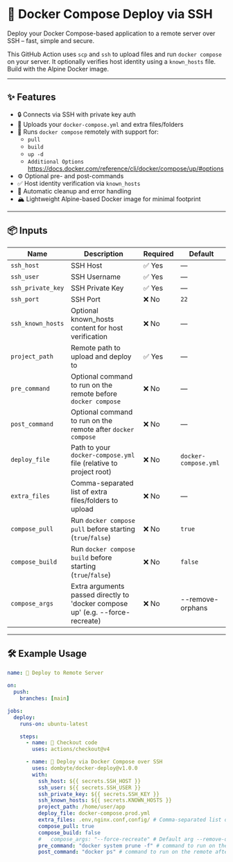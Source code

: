 # 🚀 Docker Compose Deploy via SSH

Deploy your Docker Compose-based application to a remote server over SSH – fast, simple and secure.

This GitHub Action uses `scp` and `ssh` to upload files and run `docker compose` on your server. It optionally verifies host identity using a `known_hosts` file. \
Build with the Alpine Docker image.

---

## ✨ Features

- 🔒 Connects via SSH with private key auth
- 📁 Uploads your `docker-compose.yml` and extra files/folders
- 🐳 Runs `docker compose` remotely with support for:
  - `pull`
  - `build`
  - `up -d`
  - `Additional Options` https://docs.docker.com/reference/cli/docker/compose/up/#options
- ⚙️ Optional pre- and post-commands
- ✅ Host identity verification via `known_hosts`
- 🧼 Automatic cleanup and error handling
- 🏔️ Lightweight Alpine-based Docker image for minimal footprint

---

## 📦 Inputs

| Name              | Description                                                                    | Required | Default              |
| ----------------- | ------------------------------------------------------------------------------ | -------- | -------------------- |
| `ssh_host`        | SSH Host                                                                       | ✅ Yes   | —                    |
| `ssh_user`        | SSH Username                                                                   | ✅ Yes   | —                    |
| `ssh_private_key` | SSH Private Key                                                                | ✅ Yes   | —                    |
| `ssh_port`        | SSH Port                                                                       | ❌ No    | `22`                 |
| `ssh_known_hosts` | Optional known_hosts content for host verification                             | ❌ No    | —                    |
| `project_path`    | Remote path to upload and deploy to                                            | ✅ Yes   | —                    |
| `pre_command`     | Optional command to run on the remote before `docker compose`                  | ❌ No    | —                    |
| `post_command`    | Optional command to run on the remote after `docker compose`                   | ❌ No    | —                    |
| `deploy_file`     | Path to your `docker-compose.yml` file (relative to project root)              | ❌ No    | `docker-compose.yml` |
| `extra_files`     | Comma-separated list of extra files/folders to upload                          | ❌ No    | —                    |
| `compose_pull`    | Run `docker compose pull` before starting (`true`/`false`)                     | ❌ No    | `true`               |
| `compose_build`   | Run `docker compose build` before starting (`true`/`false`)                    | ❌ No    | `false`              |
| `compose_args`    | Extra arguments passed directly to 'docker compose up' (e.g. --force-recreate) | ❌ No    | --remove-orphans     |

---

## 🛠 Example Usage

```yaml
name: 🚀 Deploy to Remote Server

on:
  push:
    branches: [main]

jobs:
  deploy:
    runs-on: ubuntu-latest

    steps:
      - name: 🧾 Checkout code
        uses: actions/checkout@v4

      - name: 🚀 Deploy via Docker Compose over SSH
        uses: dombyte/docker-deploy@v1.0.0
        with:
          ssh_host: ${{ secrets.SSH_HOST }}
          ssh_user: ${{ secrets.SSH_USER }}
          ssh_private_key: ${{ secrets.SSH_KEY }}
          ssh_known_hosts: ${{ secrets.KNOWN_HOSTS }}
          project_path: /home/user/app
          deploy_file: docker-compose.prod.yml
          extra_files: .env,nginx.conf,config/ # Comma-separated list of extra files/folders
          compose_pull: true
          compose_build: false
          #   compose_args: "--force-recreate" # Default arg --remove-orphans
          pre_command: "docker system prune -f" # command to run on the remote before `docker compose`
          post_command: "docker ps" # command to run on the remote after `docker compose`
```
